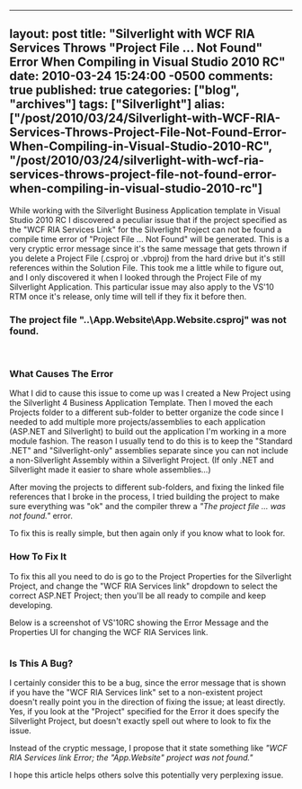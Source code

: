   ---
  layout: post
  title: "Silverlight with WCF RIA Services Throws "Project File ... Not Found" Error When Compiling in Visual Studio 2010 RC"
  date: 2010-03-24 15:24:00 -0500
  comments: true
  published: true
  categories: ["blog", "archives"]
  tags: ["Silverlight"]
  alias: ["/post/2010/03/24/Silverlight-with-WCF-RIA-Services-Throws-Project-File-Not-Found-Error-When-Compiling-in-Visual-Studio-2010-RC", "/post/2010/03/24/silverlight-with-wcf-ria-services-throws-project-file-not-found-error-when-compiling-in-visual-studio-2010-rc"]
  ---
<!-- more -->
<p>While working with the Silverlight Business Application template in Visual Studio 2010 RC I discovered a peculiar issue that if the project specified as the "WCF RIA Services Link" for the Silverlight Project can not be found a compile time error of "Project File ... Not Found" will be generated. This is a very cryptic error message since it's the same message that gets thrown if you delete a Project File (.csproj or .vbproj) from the hard drive but it's still references within the Solution File. This took me a little while to figure out, and I only discovered it when I looked through the Project File of my Silverlight Application. This particular issue may also apply to the VS'10 RTM once it's release, only time will tell if they fix it before then.</p>
<h3>The project file "..\App.Website\App.Website.csproj" was not found.</h3>
<p>&nbsp;</p>
<h3>What Causes The Error<br /></h3>
<p>What I did to cause this issue to come up was I created a New Project using the Silverlight 4 Business Application Template. Then I moved the each Projects folder to a different sub-folder to better organize the code since I needed to add multiple more projects/assemblies to each application (ASP.NET and Silverlight) to build out the application I'm working in a more module fashion. The reason I usually tend to do this is to keep the "Standard .NET" and "Silverlight-only" assemblies separate since you can not include a non-Silverlight Assembly within a Silverlight Project. (If only .NET and Silverlight made it easier to share whole assemblies...)</p>
<p>After moving the projects to different sub-folders, and fixing the linked file references that I broke in the process, I tried building the project to make sure everything was "ok" and the compiler threw a <em>"The project file ... was not found." </em>error.</p>
<p>To fix this is really simple, but then again only if you know what to look for.</p>
<h3>How To Fix It<br /></h3>
<p>To fix this all you need to do is go to the Project Properties for the Silverlight Project, and change the "WCF RIA Services link" dropdown to select the correct ASP.NET Project; then you'll be all ready to compile and keep developing.</p>
<p>Below is a screenshot of VS'10RC showing the Error Message and the Properties UI for changing the WCF RIA Services link.</p>
<p><a href="/image.axd?picture=2010%2f3%2fVS2010RC1_Silverlight_BusinessTemplate_WCFRIAServicesLink_ProjectNotFound.png"><img src="/image.axd?picture=2010%2f3%2fVS2010RC1_Silverlight_BusinessTemplate_WCFRIAServicesLink_ProjectNotFound.png" border="0" alt="" /></a></p>
<h3>Is This A Bug?</h3>
<p>I certainly consider this to be a bug, since the error message that is shown if you have the "WCF RIA Services link" set to a non-existent project doesn't really point you in the direction of fixing the issue; at least directly. Yes, if you look at the "Project" specified for the Error it does specify the Silverlight Project, but doesn't exactly spell out where to look to fix the issue.</p>
<p>Instead of the cryptic message, I propose that it state something like <em>"WCF RIA Services link Error; the "App.Website" project was not found."</em></p>
<p>I hope this article helps others solve this potentially very perplexing issue.</p>
